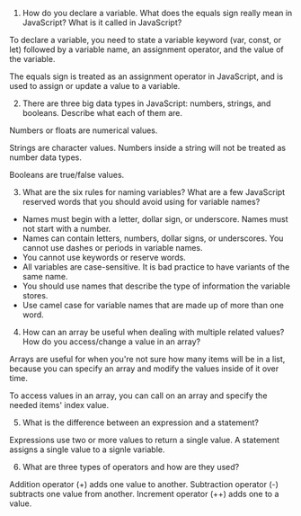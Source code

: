 1. How do you declare a variable. What does the equals sign really mean in JavaScript? What is it called in JavaScript?

To declare a variable, you need to state a variable keyword (var, const, or let) followed by a variable name, an assignment operator, and the value of the variable.

The equals sign is treated as an assignment operator in JavaScript, and is used to assign or update a value to a variable.

2. There are three big data types in JavaScript: numbers, strings, and booleans. Describe what each of them are.

Numbers or floats are numerical values.

Strings are character values. Numbers inside a string will not be treated as number data types.

Booleans are true/false values.

3. What are the six rules for naming variables? What are a few JavaScript reserved words that you should avoid using for variable names?

- Names must begin with a letter, dollar sign, or underscore. Names must not start with a number.
- Names can contain letters, numbers, dollar signs, or underscores. You cannot use dashes or periods in variable names.
- You cannot use keywords or reserve words.
- All variables are case-sensitive. It is bad practice to have variants of the same name.
- You should use names that describe the type of information the variable stores.
- Use camel case for variable names that are made up of more than one word.


4. How can an array be useful when dealing with multiple related values? How do you access/change a value in an array?

Arrays are useful for when you're not sure how many items will be in a list, because you can specify an array and modify the values inside of it over time.

To access values in an array, you can call on an array and specify the needed items' index value.

5. What is the difference between an expression and a statement?

Expressions use two or more values to return a single value. A statement assigns a single value to a signle variable.

6. What are three types of operators and how are they used?

Addition operator (+) adds one value to another.
Subtraction operator (-) subtracts one value from another.
Increment operator (++) adds one to a value. 
